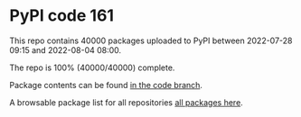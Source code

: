 # PyPI code 161

This repo contains 40000 packages uploaded to PyPI between 
2022-07-28 09:15 and 2022-08-04 08:00.

The repo is 100% (40000/40000) complete.

Package contents can be found [in the code branch](https://github.com/pypi-data/pypi-mirror-161/tree/code/packages).

A browsable package list for all repositories [all packages here](https://pypi-data.github.io/website/repositories/pypi-mirror-161).


